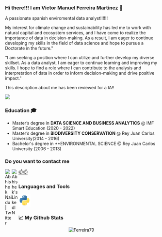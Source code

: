 ### Hi there!!! I am Victor Manuel Ferreira Martinez 👋

A passionate spanish enviromental data analyst!!!!!!

My interest for climate change and sustainability has led me to work with natural capital and ecosystem services, and I have come to realize the importance of data in decision-making. As a result, I am eager to continue developing my skills in the field of data science and hope to pursue a Doctorate in the future."

"I am seeking a position where I can utilize and further develop my diverse skillset. As a data analyst, I am eager to continue learning and improving my skills. I hope to find a role where I can contribute to the analysis and interpretation of data in order to inform decision-making and drive positive impact."

This description about me has been reviewed for a IA!!                 

![](https://visitor-badge.glitch.me/badge?page_id=Ferreira79.VictorManuelFerreiraMartinez)

### Education 🎓

- Master’s degree in **DATA SCIENCE AND BUSINESS ANALYTICS** @ IMF Smart Education (2020 - 2022)
- Master’s degree in **BIODIVERSITY CONSERVATION** @ Rey Juan Carlos University(2014 - 2016)
- Bachelor's degree in **ENVIRONMENTAL SCIENCE @ Rey Juan Carlos University (2006 - 2013)


### Do you want to contact me

<a href="https://twitter.com/FerreSostenible">
  <img align="left" alt="Abhishek Naidu | Twitter" width="22px" src="https://raw.githubusercontent.com/peterthehan/peterthehan/master/assets/twitter.svg" />
</a>
<a href="https://www.linkedin.com/in/ferreiravictorm/">
  <img align="left" alt="Abhishek's LinkedIN" width="22px" src="https://raw.githubusercontent.com/peterthehan/peterthehan/master/assets/linkedin.svg" />
</a>
<a href="mailto:ferreira.victorm@hotmail.com" rel="me">📫📫</a> 
  <img align="left" width="22px"/>
</a>


### Languages and Tools

<p align="left"> <a href="https://www.python.org" target="_blank" rel="noreferrer"> <img src="https://raw.githubusercontent.com/devicons/devicon/master/icons/python/python-original.svg" alt="python" width="40" height="40"/> </a> </p>


### 📈 My Github Stats

<p align="center"> <img src="https://github-readme-stats.vercel.app/api?username=Ferreira79&show_icons=true&theme=gotham" alt="Ferreira79" />
  




